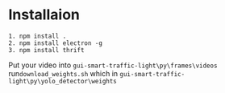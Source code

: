 # Installaion
``` 
1. npm install .
2. npm install electron -g
3. npm install thrift
```
Put your video into ``` gui-smart-traffic-light\py\frames\videos ``` <br>
run``` download_weights.sh ``` which in ``` gui-smart-traffic-light\py\yolo_detector\weights ```
